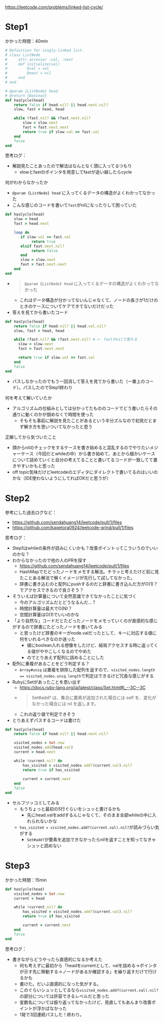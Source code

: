 https://leetcode.com/problems/linked-list-cycle/

# Step1

かかった時間：40min

```ruby
# Definition for singly-linked list.
# class ListNode
#     attr_accessor :val, :next
#     def initialize(val)
#         @val = val
#         @next = nil
#     end
# end

# @param {ListNode} head
# @return {Boolean}
def hasCycle(head)
    return false if head.nil? || head.next.nil?
    slow, fast = head, head

    while !fast.nil? && !fast.next.nil?
        slow = slow.next
        fast = fast.next.next
        return true if slow.val == fast.val
    end
    false
end
```
思考ログ：
- 解説見たことあったので解法はなんとなく頭に入ってるつもり
  - slowとfastのポインタを用意してfastが追い越したらcycle

何がわからなかったか
  - `@param {ListNode} head` に入ってくるデータの構造がよくわかってなかった
  - こんな感じのコードを書いて`fast`がnilになったりして困っていた
```ruby
def hasCycle(head)
    slow = head
    fast = head.next

    loop do 
       if slow.val == fast.val
            return true
       elsif fast.next.nil?
            return false
       end
       slow = slow.next
       fast = fast.next.next
    end
end
```
- >`@param {ListNode} head` に入ってくるデータの構造がよくわかってなかった
  - これはデータ構造が分かってないんじゃなくて、ノードの長さが1だけのときのケースについてケアできてないだけだった
- 答えを見てから書いたコード
```ruby
def hasCycle(head)
    return false if head.nil? || head.val.nil?
    slow, fast = head, head

    while !fast.nil? && !fast.next.nil? # <- fastがnilで落ちる
      slow = slow.next
      fast = fast.next.next

      return true if slow.val == fast.val
    end
    false
end
```
- パスしなかったのでもう一回消して答えを見てから書いた（一番上のコード）。パスしたのでStep1終わり

何を考えて解いていたか
- アルゴリズムの仕組みとしては分かってたもののコードでどう書いたらその通りに動くのかが掴めなくて時間を使った
  - そもそも事前に解説を見たことがあるという半分ズルなので初見だとまず解き方を思いついてなかったと思う

正解してから気づいたこと
- 頭からnilのチェックをするケースを書き始めると混乱するのでやりたいメジャーケース（今回だとwhileの中）から書き始めて、あとから細かいケースについて詰めていくと自分の考えてることと書いてるコードが一致してて書きやすいかもと思った
- off topic気味だけどleetcodeのエディタにダイレクトで書いてるのはいいのかな（IDE使わないようにしてればOKだと思うが）

# Step2

参考にした過去ログなど：
- https://github.com/sendahuang14/leetcode/pull/1/files
- https://github.com/kagetora0924/leetcode-grind/pull/1/files

思考ログ：
- Step1はwhileの条件が読みにくいかも？改善ポイントってこういうのでいいのかな？
- わからなかったので他の人のPRを探す
  - https://github.com/sendahuang14/leetcode/pull/1/files
  - HashMapでたどったノードをメモする解法。チラッと考えたけど前に見たことある解法で解くイメージが先行して試してなかった。
  - 辞書に書き込むのと配列にpushするのだと辞書に書き込んだ方がO(1)？でアクセスできるので良さそう？
- そういえば計算量について全然意識できてなかったことに気づく
  - 今のアルゴリズムだとどうなるんだ...？
  - 時間計算量は最大でO(N)？
  - 空間計算量はO(1)でいいのかな
- 「より自然な」コードだとたどったノードをメモっていくのが直感的な感じがするので辞書にたどったノードを書いてみる
  - と思ったけど辞書のキーがnode.valだったとして、キーに対応する値に何をいれるべきなのか迷った
    - 値にboolean入れる想像をしたけど、結局アクセスする時に返ってくる値がややこしくなるのでやめた
    - のでとりあえず配列に詰めることにした
- 配列に重複があることをどう判定する？
  - `Array#uniq` は重複を排除した配列を返すので、`visited_nodes.length == visited_nodes.uniq.length`で判定はできるけど冗長な感じがする
- RubyにSetがあったことを思い出す
  - https://docs.ruby-lang.org/ja/latest/class/Set.html#I_--3C--3C
  - >Set#add? は、集合に要素が追加された場合には self を、変化がなかった場合には nil を返します。
  - これの返り値で判定できそう
- とりあえずパスするコードは書けた
```ruby
def hasCycle(head)
    return false if head.nil? || head.next.nil?

    visited_nodes = Set.new
    visited_nodes.add(head.val)
    current = head.next

    while !current.nil? do
        has_visited = visited_nodes.add?(current.val).nil?
        return true if has_visited
        
        current = current.next
    end
    false
end
```
- セルフツッコミしてみる
  - もうちょっと最初の5行ぐらいをシュッと書けるかも
    - 先にhead.valをaddするんじゃなくて、そのまま全部whileの中に入れられないかな
  - `has_visited = visited_nodes.add?(current.val).nil?`が読みづらい気がする
    - `Set#add?`が要素を追加できなかったらnilを返すことを知ってなきゃシュッと読めない

# Step3

かかった時間：15min

```ruby
def hasCycle(head)
    visited_nodes = Set.new
    current = head

    while !current.nil? do
        has_visited = visited_nodes.add?(current.val).nil?
        return true if has_visited

        current = current.next
    end
    false
end
```
思考ログ：
- 書きながらどうやったら直感的になるか考えた
  - 何も考えずに最初から「headをcurrentとして、valを詰める→ポインタが示す先に移動する→ノードがあるか確認する」を繰り返すだけで行けるかも
  - 書けた。だいぶ直感的になった気がする。
  - このぐらいシュッとしてるなら`visited_nodes.add?(current.val).nil?`の部分については許容できるレベルだと思った
  - 変数名については振り返ってなかったけど、見直してもあんまり改善ポイントが浮かばなかった
  - 1発で3回連続パスした！終わり。
